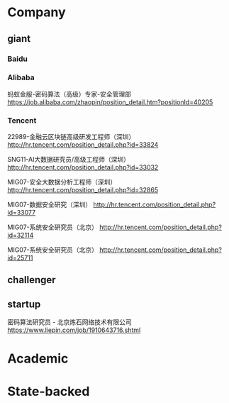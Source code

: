  
# Company

## giant

### Baidu

### Alibaba

蚂蚁金服-密码算法（高级）专家-安全管理部
https://job.alibaba.com/zhaopin/position_detail.htm?positionId=40205

### Tencent

22989-金融云区块链高级研发工程师（深圳）
http://hr.tencent.com/position_detail.php?id=33824


SNG11-AI大数据研究员/高级工程师（深圳）
http://hr.tencent.com/position_detail.php?id=33032

MIG07-安全大数据分析工程师（深圳）
http://hr.tencent.com/position_detail.php?id=32865

MIG07-数据安全研究（深圳）
http://hr.tencent.com/position_detail.php?id=33077

MIG07-系统安全研究员（北京）
http://hr.tencent.com/position_detail.php?id=32114

MIG07-系统安全研究员（北京）
http://hr.tencent.com/position_detail.php?id=25711


## challenger



## startup

密码算法研究员 - 北京炼石网络技术有限公司
https://www.liepin.com/job/1910643716.shtml

 
# Academic


# State-backed

